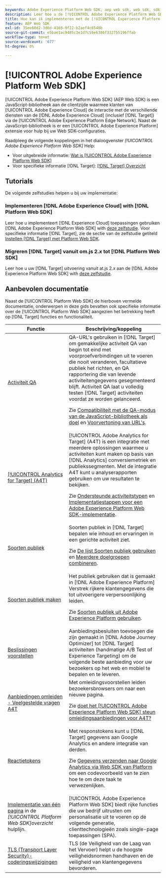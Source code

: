 ```yaml
---
keywords: Adobe Experience Platform Web SDK, aep web sdk, web sdk, sdk, adobe Experience cloud, platform edge network, adobe Experience platform edge network, edge network, aep edge network, Adobe Experience Platform Web SDK0
description: Leer hoe u de [!UICONTROL Adobe Experience Platform Web SDK] de interactie met de verschillende diensten van de [!UICONTROL Adobe Experience Cloud] via de [!UICONTROL AEP Edge Network].
title: Hoe kan ik implementeren met de [!UICONTROL Experience Platform Web SDK]?
feature: AEP Web SDK
exl-id: 35ee60d2-3d6d-4169-9f22-b2aef4c6548b
source-git-commit: e5bae1ac9485c3e1d7c55e6386f332755196ffab
workflow-type: tm+mt
source-wordcount: '677'
ht-degree: 0%

---
```


# [!UICONTROL Adobe Experience Platform Web SDK]

[!UICONTROL Adobe Experience Platform Web SDK] (AEP Web SDK) is een JavaScript-bibliotheek aan de clientzijde waarmee klanten van [!UICONTROL Adobe Experience Cloud] de interactie met de verschillende diensten van de [!DNL Adobe Experience Cloud] (inclusief [!DNL Target]) via de [!UICONTROL Adobe Experience Platform Edge Network]. Naast de JavaScript-bibliotheek is er een [!UICONTROL Adobe Experience Platform] extensie voor hulp bij uw Web SDK-configuraties.

Raadpleeg de volgende koppelingen in het dialoogvenster *[!UICONTROL Adobe Experience Platform Web SDK]* Help:

* Voor uitgebreide informatie: [Wat is [!UICONTROL Adobe Experience Platform Web SDK]](https://experienceleague.adobe.com/docs/experience-platform/edge/home.html?lang=nl-NL)
* Voor specifieke informatie [!DNL Target]: [[!DNL Target] Overzicht](https://experienceleague.adobe.com/docs/experience-platform/edge/personalization/adobe-target/target-overview.html?lang=nl-NL)

## Tutorials

De volgende zelfstudies helpen u bij uw implementatie:

### Implementeren [!DNL Adobe Experience Cloud] with [!DNL Platform Web SDK]

Leer hoe u implementeert [!DNL Experience Cloud] toepassingen gebruiken [!DNL Adobe Experience Platform Web SDK] with [deze zelfstudie](https://experienceleague.adobe.com/docs/platform-learn/implement-web-sdk/overview.html?lang=nl-NL). Voor specifieke informatie [!DNL Target], zie de sectie van de zelfstudie getiteld [Instellen [!DNL Target] met Platform Web SDK](https://experienceleague.adobe.com/docs/platform-learn/implement-web-sdk/applications-setup/setup-target.html?lang=nl-NL).

### Migreren [!DNL Target] vanuit om.js 2.*x* tot [!DNL Platform Web SDK]

Leer hoe u uw [!DNL Target] uitvoering vanuit at.js 2.*x* aan de [!DNL Adobe Experience Platform Web SDK] with [deze zelfstudie](https://experienceleague.adobe.com/docs/platform-learn/migrate-target-to-websdk/introduction.html?lang=nl-NL).

## Aanbevolen documentatie

Naast de [!UICONTROL Platform Web SDK] de hierboven vermelde documentatie, onderwerpen in deze gids bevatten ook specifieke informatie over de [!UICONTROL Platform Web SDK] aangezien het betrekking heeft op [!DNL Target] functies en functionaliteit.

| Functie | Beschrijving/koppeling |
| --- | --- |
| [Activiteit QA](https://experienceleague.adobe.com/docs/target/using/activities/activity-qa/activity-qa.html?lang=nl-NL) | QA-URL&#39;s gebruiken in [!DNL Target] om gemakkelijke activiteit QA van begin tot eind met voorproefverbindingen uit te voeren die nooit veranderen, facultatieve publiek het richten, en QA rapportering die van levende activiteitengegevens gesegmenteerd blijft. Activiteit QA laat u volledig testen [!DNL Target] activiteiten voordat ze worden gelanceerd.<p>Zie [Compatibiliteit met de QA-modus van de JavaScript-bibliotheek als doel](https://experienceleague.adobe.com/docs/target/using/activities/activity-qa/activity-qa.html?lang=nl-NL#compatibility) en [Voorvertoning van URL&#39;s](https://experienceleague.adobe.com/docs/target/using/activities/activity-qa/activity-qa.html?lang=nl-NL#preview). |
| [[!UICONTROL Analytics for Target] (A4T)](https://experienceleague.adobe.com/docs/target/using/integrate/a4t/a4t.html?lang=nl-NL) | [!UICONTROL Adobe Analytics for Target] (A4T) is een integratie met meerdere oplossingen waarmee u activiteiten kunt maken op basis van [!DNL Analytics] conversiemetriek en publiekssegmenten. Met de integratie A4T kunt u analyserapporten gebruiken om uw resultaten te bekijken.<p>Zie [Ondersteunde activiteitstypen](https://experienceleague.adobe.com/docs/target/using/integrate/a4t/a4t.html?lang=nl-NL#section_F487896214BF4803AF78C552EF1669AA) en [Implementatiestappen voor een Adobe Experience Platform Web SDK-implementatie](https://experienceleague.adobe.com/docs/target/using/integrate/a4t/a4timplementation.html?lang=nl-NL#platform). |
| [Soorten publiek](https://experienceleague.adobe.com/docs/target/using/audiences/target.html?lang=nl-NL) | Soorten publiek in [!DNL Target] bepalen wie inhoud en ervaringen in een gerichte activiteit ziet.<p>Zie [De lijst Soorten publiek gebruiken](https://experienceleague.adobe.com/docs/target/using/audiences/create-audiences/audiences.html?lang=nl-NL#use-list) en [Meerdere doelgroepen combineren](https://experienceleague.adobe.com/docs/target/using/audiences/combining-multiple-audiences.html?lang=nl-NL). |
| [Soorten publiek maken](https://experienceleague.adobe.com/docs/target/using/audiences/create-audiences/audiences.html?lang=nl-NL) | Het publiek gebruiken dat is gemaakt in [!DNL Adobe Experience Platform] Verstrek rijkere klantengegevens die tot uitvoerigere verpersoonlijking leiden.<p>Zie [Soorten publiek uit Adobe Experience Platform gebruiken](https://experienceleague.adobe.com/docs/target/using/audiences/create-audiences/audiences.html?lang=nl-NL#aep). |
| [Beslissingen voorstellen](https://experienceleague.adobe.com/docs/target/using/integrate/ajo/offer-decision.html?lang=nl-NL) | Aanbiedingsbesluiten toevoegen die zijn gemaakt in [!DNL Adobe Journey Optimizer] tot [!DNL Target] activiteiten (handmatige A/B Test of Experience Targeting) om de volgende beste aanbieding voor uw bezoekers op het web en mobiel te bepalen en te leveren. |
| [Aanbiedingen omleiden - Veelgestelde vragen A4T](https://experienceleague.adobe.com/docs/target/using/integrate/a4t/a4t-faq/a4t-faq-redirect-offers.html?lang=nl-NL) | Met omleidingsvoorstellen leiden bezoekersbrowsers om naar een nieuwe pagina.<p>Zie [doet het [!UICONTROL Adobe Experience Platform Web SDK] steun omleidingsaanbiedingen voor A4T?](https://experienceleague.adobe.com/docs/target/using/integrate/a4t/a4t-faq/a4t-faq-redirect-offers.html?lang=nl-NL#platform) |
| [Reactietokens](https://experienceleague.adobe.com/docs/target/using/administer/response-tokens.html?lang=nl-NL) | Met responstokens kunt u [!DNL Target] gegevens aan Google Analytics en andere integratie van derden.<p>Zie [Gegevens verzenden naar Google Analytics via Web SDK van Platform](https://experienceleague.adobe.com/docs/target/using/administer/response-tokens.html?lang=nl-NL#sending-data-to-google-analytics-via-platform-web-sdk) om een codevoorbeeld van te zien hoe te om deze taak te verwezenlijken. |
| [Implementatie van één pagina](https://experienceleague.adobe.com/docs/experience-platform/edge/personalization/adobe-target/spa-implementation.html?lang=nl-NL) in de *[!UICONTROL Platform Web SDK]overzicht* hulplijn. | [!UICONTROL Adobe Experience Platform Web SDK] biedt rijke functies die uw bedrijf uitrusten om personalisatie uit te voeren op de volgende generatie, clienttechnologieën zoals single-page toepassingen (SPA). |
| [TLS (Transport Layer Security)-coderingswijzigingen](../../before-implement/tls-transport-layer-security-encryption.md) | TLS (de Veiligheid van de Laag van het Vervoer) helpt u de hoogste veiligheidsnormen handhaven en de veiligheid van klantengegevens bevorderen. |
